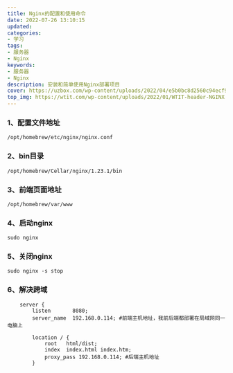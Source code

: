 ```yaml
---
title: Nginx的配置和使用命令
date: 2022-07-26 13:10:15
updated:
categories: 
- 学习
tags: 
- 服务器
- Nginx
keywords:
- 服务器
- Nginx
description: 安装和简单使用Nginx部署项目
cover: https://uzbox.com/wp-content/uploads/2022/04/e5b0bc8d2560c94ecf913d99525b6525.png
top_img: https://wtit.com/wp-content/uploads/2022/01/WTIT-header-NGINX.png
---
```


### 1、配置文件地址

```
/opt/homebrew/etc/nginx/nginx.conf
```

### 2、bin目录

```
/opt/homebrew/Cellar/nginx/1.23.1/bin
```

### 3、前端页面地址

```
/opt/homebrew/var/www
```

### 4、启动nginx

```shell
sudo nginx
```

### 5、关闭nginx

```shell
sudo nginx -s stop
```

### 6、解决跨域

```
    server {
        listen       8080;
        server_name  192.168.0.114; #前端主机地址，我前后端都部署在局域网同一电脑上
        
        location / {
            root   html/dist;
            index  index.html index.htm;
            proxy_pass 192.168.0.114; #后端主机地址
        }
```

